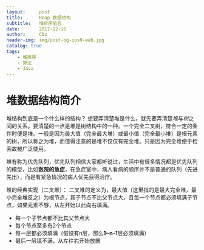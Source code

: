 ```yaml
---
layout:     post
title:      Heap 数据结构
subtitle:   堆排序前言
date:       2017-12-15
author:     CDz
header-img: img/post-bg-ios9-web.jpg
catalog: true
tags:
    - 堆排序
    - 算法
    - Java
---
```


# 堆数据结构简介
堆结构到底是一个什么样的结构？
想要弄清楚堆是什么，就先要弄清楚*堆*与*树*之间的关系。要清楚的一点是堆是树结构中的一种。一个完全二叉树，符合一定的条件时便是堆。一般是因为最大值（完全最大堆）或最小值（完全最小堆）是根元素的树，所以称之为堆，而值得注意的是堆不仅仅有完全堆。只是因为完全堆便于检索故被广泛使用。

堆有称为优先队列，优先队列相信大家都听说过，生活中有很多情况都是优先队列的模型，比如**医院的急症**，在急症室中，病人看病的顺序并不是普通的队列（先进先出），而是有紧急情况的病人优先获得治疗。

堆的经典实现（二叉堆）：
二叉堆的定义为，最大值（这里指的是最大完全堆，最小完全堆反之）为根节点，其子节点不比父节点大，且每一个节点都必须填满子节点，如果元素不够，从左开始以此向右填满。

- 每一个子节点都不比其父节点大
- 每个节点至多有2个节点
- 每一层都必须填满（假设有n层，那么**1~n-1**层必须填满）
- 最后一层填不满，从左往右开始放置


